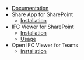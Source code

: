 - [Documentation](README)
- Share App for SharePoint
  - [Installation](installation)
- IFC Viewer for SharePoint
  - [Installation](viewer-app-installation-with-admin-approval)
  - [Usage](using-ifc-viewer-in-sharepoint)
- Open IFC Viewer for Teams
  - [Installation](setting-up-the-ifc-viewer-in-microsoft-teams)
  
